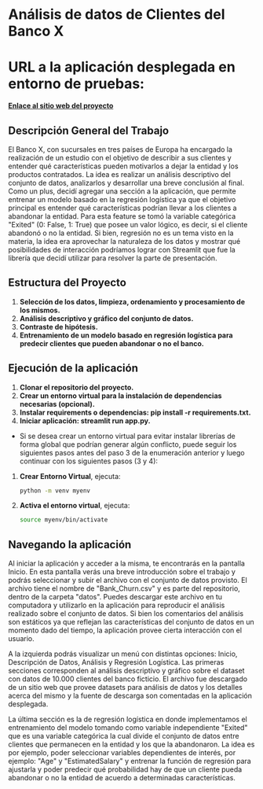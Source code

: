 # Análisis de datos de Clientes del Banco X

# URL a la aplicación desplegada en entorno de pruebas:

**[Enlace al sitio web del proyecto](https://tarea2-cdarenas-aid.streamlit.app/)**

## Descripción General del Trabajo

El Banco X, con sucursales en tres países de Europa ha encargado la realización de un estudio con el objetivo de describir a sus clientes y entender qué características pueden motivarlos a dejar la entidad y los productos contratados. La idea es realizar un análisis descriptivo del conjunto de datos, analizarlos y desarrollar una breve conclusión al final. Como un plus, decidí agregar una sección a la aplicación, que permite entrenar un modelo basado en la regresión logística ya que el objetivo principal es entender qué características podrían llevar a los clientes a abandonar la entidad. Para esta feature se tomó la variable categórica "Exited" (0: False, 1: True) que posee un valor lógico, es decir, si el cliente abandonó o no la entidad. Si bien, regresión no es un tema visto en la materia, la idea era aprovechar la naturaleza de los datos y mostrar qué posibilidades de interacción podríamos lograr con Streamlit que fue la librería que decidí utilizar para resolver la parte de presentación.

## Estructura del Proyecto

1. **Selección de los datos, limpieza, ordenamiento y procesamiento de los mismos.**
2. **Análisis descriptivo y gráfico del conjunto de datos.**
3. **Contraste de hipótesis.**
4. **Entrenamiento de un modelo basado en regresión logística para predecir clientes que pueden abandonar o no el banco.**

## Ejecución de la aplicación

1. **Clonar el repositorio del proyecto.**
2. **Crear un entorno virtual para la instalación de dependencias necesarias (opcional).**
3. **Instalar requirements o dependencias: pip install -r requirements.txt.**
4. **Iniciar aplicación: streamlit run app.py.**

* Si se desea crear un entorno virtual para evitar instalar librerías de forma global que podrían generar algún conflicto, puede seguir los siguientes pasos antes del paso 3 de la enumeración anterior y luego continuar con los siguientes pasos (3 y 4):

1. **Crear Entorno Virtual**, ejecuta:
    ```bash
    python -m venv myenv
    ```
    
2. **Activa el entorno virtual**, ejecuta:
    ```bash
    source myenv/bin/activate
    ```

## Navegando la aplicación

Al iniciar la aplicación y acceder a la misma, te encontrarás en la pantalla Inicio. En esta pantalla verás una breve introducción sobre el trabajo y podrás seleccionar y subir el archivo con el conjunto de datos provisto. El archivo tiene el nombre de "Bank_Churn.csv" y es parte del repositorio, dentro de la carpeta "datos". Puedes descargar este archivo en tu computadora y utilizarlo en la aplicación para reproducir el análisis realizado sobre el conjunto de datos. Si bien los comentarios del análisis son estáticos ya que reflejan las características del conjunto de datos en un momento dado del tiempo, la aplicación provee cierta interacción con el usuario.

A la izquierda podrás visualizar un menú con distintas opciones: Inicio, Descripción de Datos, Análisis y Regresión Logística. Las primeras secciones corresponden al análisis descriptivo y gráfico sobre el dataset con datos de 10.000 clientes del banco ficticio. El archivo fue descargado de un sitio web que provee datasets para análisis de datos y los detalles acerca del mismo y la fuente de descarga son comentadas en la aplicación desplegada.

La última sección es la de regresión logística en donde implementamos el entrenamiento del modelo tomando como variable independiente "Exited" que es una variable categórica la cual divide el conjunto de datos entre clientes que permanecen en la entidad y los que la abandonaron. La idea es por ejemplo, poder seleccionar variables dependientes de interés, por ejemplo: "Age" y "EstimatedSalary" y entrenar la función de regresión para ajustarla y poder predecir qué probabilidad hay de que un cliente pueda abandonar o no la entidad de acuerdo a determinadas características.
